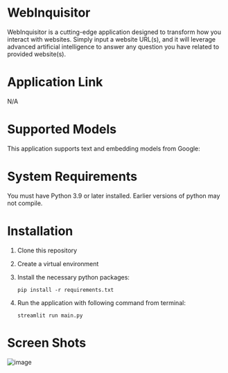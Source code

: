 # WebInquisitor 
WebInquisitor is a cutting-edge application designed to transform how you interact with websites. Simply input a website URL(s), 
and it will leverage advanced artificial intelligence to answer any question you have related to provided website(s).

# Application Link
N/A

# Supported Models
This application supports text and embedding models from Google:
    
# System Requirements
You must have Python 3.9 or later installed. Earlier versions of python may not compile.

# Installation
1.  Clone this repository
2. Create a virtual environment
3. Install the necessary python packages:

   `pip install -r requirements.txt`
5. Run the application with following command from terminal:

   `streamlit run main.py`

# Screen Shots
![image](https://github.com/mzeeshanaltaf/chat-with-multiple-websites/assets/154883001/3ebf3e24-186e-4251-9fa9-95590414cc4f)

